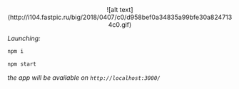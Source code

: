 
<div align="center">![alt text](http://i104.fastpic.ru/big/2018/0407/c0/d958bef0a34835a99bfe30a8247134c0.gif)</div>

<i>Launching:</i>

```bash
npm i
```

```bash
npm start
```

<i>the app will be available on <code>http://localhost:3000/</code></i>
